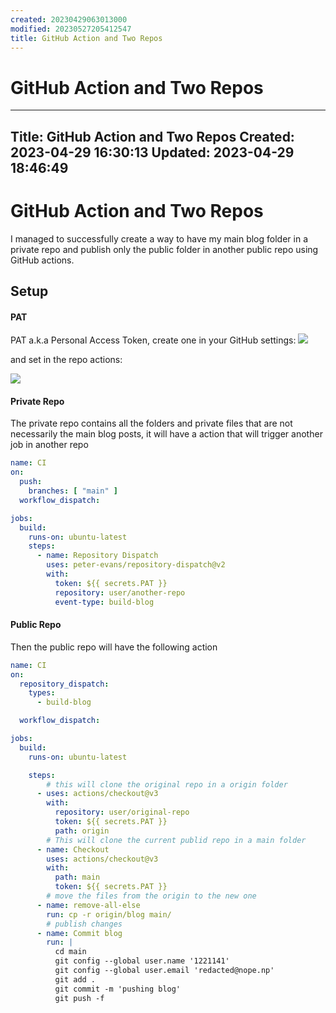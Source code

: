 ```yaml
---
created: 20230429063013000
modified: 20230527205412547
title: GitHub Action and Two Repos
---
```


# GitHub Action and Two Repos

---
Title: GitHub Action and Two Repos
Created: 2023-04-29 16:30:13
Updated: 2023-04-29 18:46:49
---

# GitHub Action and Two Repos

I managed to successfully create a way to have my main blog folder in a private repo and publish only the public folder in another public repo using GitHub actions.


## Setup

#### PAT

PAT a.k.a Personal Access Token, create one in your GitHub settings:
![](#PAT%20gh-actions)

and set in the repo actions:

![](#action%20secrets%20and%20variables%20gh-acation)


#### Private Repo

The private repo contains all the folders and private files that are not necessarily the main blog posts, it will have a action that will trigger another job in another repo

```yaml
name: CI
on:
  push:
    branches: [ "main" ]
  workflow_dispatch:

jobs:
  build:
    runs-on: ubuntu-latest
    steps:
      - name: Repository Dispatch
        uses: peter-evans/repository-dispatch@v2
        with:
          token: ${{ secrets.PAT }}
          repository: user/another-repo
          event-type: build-blog
```

#### Public Repo

Then the public repo will have the following action

```yaml
name: CI
on:
  repository_dispatch:
    types:
      - build-blog

  workflow_dispatch:

jobs:
  build:
    runs-on: ubuntu-latest

    steps:
	    # this will clone the original repo in a origin folder
      - uses: actions/checkout@v3
        with:
          repository: user/original-repo
          token: ${{ secrets.PAT }}
          path: origin
        # This will clone the current publid repo in a main folder
      - name: Checkout
        uses: actions/checkout@v3
        with:
          path: main
          token: ${{ secrets.PAT }}
		# move the files from the origin to the new one
      - name: remove-all-else
        run: cp -r origin/blog main/
	    # publish changes
      - name: Commit blog
        run: |
          cd main
          git config --global user.name '1221141'
          git config --global user.email 'redacted@nope.np'
          git add .
          git commit -m 'pushing blog'
          git push -f
```